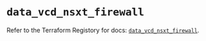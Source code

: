 # `data_vcd_nsxt_firewall`

Refer to the Terraform Registory for docs: [`data_vcd_nsxt_firewall`](https://registry.terraform.io/providers/vmware/vcd/3.10.0/docs/data-sources/nsxt_firewall).

